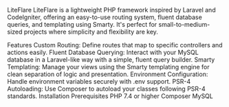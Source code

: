 LiteFlare
LiteFlare is a lightweight PHP framework inspired by Laravel and CodeIgniter, offering an easy-to-use routing system, fluent database queries, and templating using Smarty. It's perfect for small-to-medium-sized projects where simplicity and flexibility are key.

Features
Custom Routing: Define routes that map to specific controllers and actions easily.
Fluent Database Querying: Interact with your MySQL database in a Laravel-like way with a simple, fluent query builder.
Smarty Templating: Manage your views using the Smarty templating engine for clean separation of logic and presentation.
Environment Configuration: Handle environment variables securely with .env support.
PSR-4 Autoloading: Use Composer to autoload your classes following PSR-4 standards.
Installation
Prerequisites
PHP 7.4 or higher
Composer
MySQL